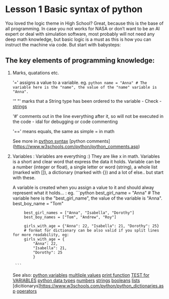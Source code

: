 # Lesson 1 Basic syntax of python

You loved the logic theme in High School? Great, because this is the base of all programming. In case you not works for NASA or don’t want to be an AI expert or deal with simulation software, most probably will not need any deep math knowledge, but basic logic is a must as this is how you can instruct the machine via code. But start with babysteps:

## The key elements of programming knowledge:

1. Marks, quatations etc.
    
    '='     assigns a value to a variable.
        eg.
        ```python
            name = "Anna" # The variable here is the "name", the value of the "name" variable is "Anna".
        ```
    
    '" "'       marks that a String type has been ordered to the variable - Check - [strings](https://www.w3schools.com/python/python_strings.asp)
    
    '#'     comments out in the line everything after it, so will not be executed in the code - idal for debugging or code commenting

    '=='    means equals, the same as simple = in math

    See more in 
    [python syntax](https://www.w3schools.com/python/python_syntax.asp)
    [python comments] (https://www.w3schools.com/python/python_comments.asp)

2. Variables :
    Variables are everything :) They are like x in math.
    Variables is a short and clear word that express the data it holds.
    Variable can be a number (integer or float), a single letter or word (string), a whole list (marked with []), a dictionary (marked with {}) and a lot of else.. but start with these.

    A variable is created when you assign a value to it and should alway represent what it holds... :
            eg.
        ```python
            best_girl_name = "Anna" # The variable here is the "best_girl_name", the value of the variable is "Anna".
            best_boy_name = "Tom"

            best_girl_names = ["Anna", "Isabella", "Dorothy"]
            best_boy_names = ["Tom", "Andrew", "Roy"]

            girls_with_age = {"Anna": 22, "Isabella": 21, "Dorothy": 25}
            # format for dictionary can be also valid if you split lines for more readability, eg:
            girls_with_age = {
                "Anna": 22, 
                "Isabella": 21, 
                "Dorothy": 25
                }
            
        ```
    See also:
    [python variables](https://www.w3schools.com/python/python_variables.asp)
    [multliple values](https://www.w3schools.com/python/python_variables_multiple.asp)
    [print function](https://www.w3schools.com/python/python_variables_output.asp)
    [TEST for VARIABLES](https://www.w3schools.com/python/python_variables_exercises.asp)
    [python data types](https://www.w3schools.com/python/python_datatypes.asp)
        [numbers](https://www.w3schools.com/python/python_numbers.asp)
        [strings](https://www.w3schools.com/python/python_strings.asp)
        [booleans](https://www.w3schools.com/python/python_booleans.asp)
        [lists](https://www.w3schools.com/python/python_lists.asp)
        [dicitionarys]https://www.w3schools.com/python/python_dictionaries.asp
    [operators](https://www.w3schools.com/python/python_operators.asp)
